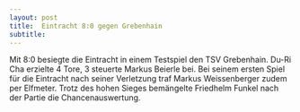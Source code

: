 ```yaml
---
layout: post
title:  Eintracht 8:0 gegen Grebenhain
subtitle:  
---
```


Mit 8:0 besiegte die Eintracht in einem Testspiel den TSV Grebenhain. Du-Ri Cha erzielte 4 Tore, 3 steuerte Markus Beierle bei. Bei seinem ersten Spiel für die Eintracht nach seiner Verletzung traf Markus Weissenberger zudem per Elfmeter. Trotz des hohen Sieges bemängelte Friedhelm Funkel nach der Partie die Chancenauswertung.


